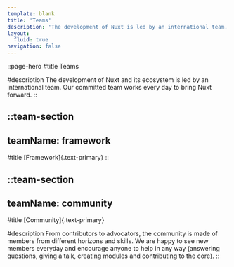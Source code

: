 ```yaml
---
template: blank
title: 'Teams'
description: 'The development of Nuxt is led by an international team. Our committed team works every day to move Nuxt forward.'
layout:
  fluid: true
navigation: false
---
```


::page-hero
#title
Teams

#description
The development of Nuxt and its ecosystem is led by an international team. Our committed team works every day to bring Nuxt forward.
::

::team-section
---
teamName: framework
---

#title
[Framework]{.text-primary}
::

::team-section
---
teamName: community
---
#title
[Community]{.text-primary}

#description
From contributors to advocators, the community is made of members from different horizons and skills. We are happy to see new members everyday and encourage anyone to help in any way (answering questions, giving a talk, creating modules and contributing to the core).
::
